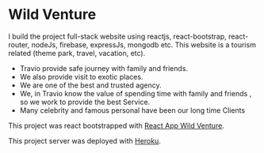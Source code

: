 # Wild Venture

I build the project full-stack website using reactjs, react-bootstrap, react-router, nodeJs, firebase, expressJs, mongodb etc. This website is a tourism related (theme park, travel, vacation, etc).

* Travio provide safe journey with family and friends.
* We also provide visit to exotic places.
* We are one of the best and trusted agency.
* We, in Travio know the value of spending time with family and friends , so we work to provide the best Service.
* Many celebrity and famous personal have been our long time Clients


This project was react bootstrapped with [React App Wild Venture](https://wild-venture-9fd48.web.app/).

This project server was deployed with [Heroku](https://obscure-sierra-26455.herokuapp.com/).



